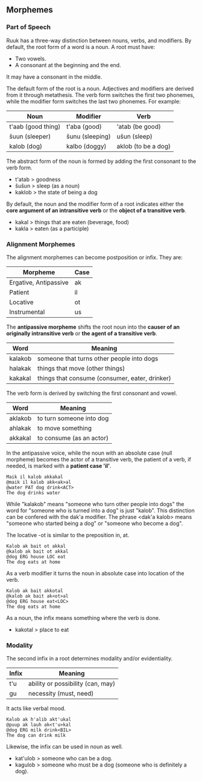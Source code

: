 ## Morphemes

### Part of Speech

Ruuk has a three-way distinction between nouns, verbs, and modifiers. By default, the root form of a word is a noun. A root must have:

- Two vowels.
- A consonant at the beginning and the end.

It may have a consonant in the middle.

The default form of the root is a noun. Adjectives and modifiers are derived from it through metathesis. The verb form switches the first two phonemes, while the modifier form switches the last two phonemes. For example:

| Noun               | Modifier        | Verb                |
| ------------------ | --------------- | ------------------- |
| t'aab (good thing) | t'aba (good)    | 'atab (be good)     |
| šuun (sleeper)     | šunu (sleeping) | ušun (sleep)        |
| kalob (dog)        | kalbo (doggy)   | aklob (to be a dog) |

The abstract form of the noun is formed by adding the first consonant to the verb form.

- t'atab > goodness
- šušun > sleep (as a noun)
- kaklob > the state of being a dog

By default, the noun and the modifier form of a root indicates either the **core argument of an intransitive verb** or the **object of a transitive verb**.

- kakal > things that are eaten (beverage, food)
- kakla > eaten (as a participle)

### Alignment Morphemes

The alignment morphemes can become postposition or infix. They are:

| Morpheme              | Case |
| --------------------- | ---- |
| Ergative, Antipassive | ak   |
| Patient               | il   |
| Locative              | ot   |
| Instrumental          | us   |

The **antipassive morpheme** shifts the root noun into the **causer of an originally intransitive verb** or **the agent of a transitive verb**.

| Word    | Meaning                                        |
| ------- | ---------------------------------------------- |
| kalakob | someone that turns other people into dogs      |
| halakak | things that move (other things)                |
| kakakal | things that consume (consumer, eater, drinker) |

The verb form is derived by switching the first consonant and vowel.

| Word    | Meaning                  |
| ------- | ------------------------ |
| aklakob | to turn someone into dog |
| ahlakak | to move something        |
| akkakal | to consume (as an actor) |

In the antipassive voice, while the noun with an absolute case (null morpheme) becomes the actor of a transitive verb, the patient of a verb, if needed, is marked with a **patient case 'il'**.

```gloss
Maik il kalob akkakal
@maik il kalob akk<ak>al
@water PAT dog drink<ACT>
The dog drinks water
```

While "kalakob" means "someone who turn other people into dogs" the word for "someone who is turned into a dog" is just "kalob". This distinction can be confered with the dak'a modifier. The phrase <dak'a kalob> means "someone who started being a dog" or "someone who become a dog".

The locative -ot is similar to the preposition in, at.

```gloss
Kalob ak bait ot akkal
@kalob ak bait ot akkal
@dog ERG house LOC eat
The dog eats at home
```

As a verb modifier it turns the noun in absolute case into location of the verb.

```gloss
Kalob ak bait akkotal
@kalob ak bait ak<ot>al
@dog ERG house eat<LOC>
The dog eats at home
```

As a noun, the infix means something where the verb is done.

- kakotal > place to eat

### Modality

The second infix in a root determines modality and/or evidentiality.

| Infix | Meaning                           |
| ----- | --------------------------------- |
| t'u   | ability or possibility (can, may) |
| gu    | necessity (must, need)            |

It acts like verbal mood.

```gloss
Kalob ak h'alib akt'ukal
@puup ak lauh ak<t'u>kal
@dog ERG milk drink<BIL>
The dog can drink milk
```

Likewise, the infix can be used in noun as well.

- kat'ulob > someone who can be a dog.
- kagulob > someone who must be a dog (someone who is definitely a dog).
